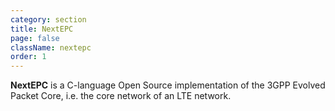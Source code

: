 ```yaml
---
category: section
title: NextEPC
page: false
className: nextepc
order: 1
---
```


**NextEPC** is a C-language Open Source implementation of the 3GPP Evolved
Packet Core, i.e. the core network of an LTE network.
